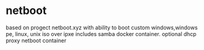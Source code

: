 # netboot
based on progect netboot.xyz with ability to boot custom windows,windows pe, linux, unix  iso over ipxe
includes samba docker container. optional dhcp proxy netboot container
